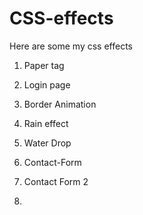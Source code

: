 # CSS-effects
Here are some my css effects 
1) Paper tag

2) Login page

3) Border Animation

4) Rain effect

5) Water Drop

5) Contact-Form

6) Contact Form 2
7) 

